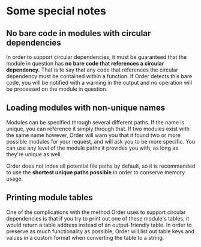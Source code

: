 # Some special notes
## No bare code in modules with circular dependencies
In order to support circular dependencies, it must be guaranteed that the module in question has **no bare code that references a circular dependency**. That is to say that any code that references the circular dependency must be contained within a function. If Order detects this bare code, you will be notified with a warning in the output and no operation will be processed on the module in question.

## Loading modules with non-unique names
Modules can be specified through several different paths. If the name is unique, you can reference it simply through that. If two modules exist with the same name however, Order will warn you that it found two or more possible modules for your request, and will ask you to be more specific. You can use any level of the module paths it provides you with, as long as they're unique as well.

Order does not index all potential file paths by default, so it is recommended to use the **shortest unique paths possible** in order to conserve memory usage.

## Printing module tables
One of the complications with the method Order uses to support circular dependencies is that if you try to print out one of these module's tables, it would return a table address instead of an output-friendly table. In order to preserve as much functionality as possible, Order will list out table keys and values in a custom format when converting the table to a string.